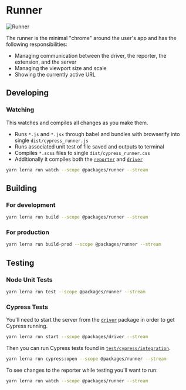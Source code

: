 # Runner

![Runner](https://cloud.githubusercontent.com/assets/1157043/17947042/e9352ae2-6a18-11e6-85af-3670c7cfba03.png)

The runner is the minimal "chrome" around the user's app and has the following responsibilities:

- Managing communication between the driver, the reporter, the extension, and the server
- Managing the viewport size and scale
- Showing the currently active URL

## Developing

### Watching

This watches and compiles all changes as you make them.

- Runs `*.js` and `*.jsx` through babel and bundles with browserify into single `dist/cypress_runner.js`
- Runs associated unit test of file saved and outputs to terminal
- Compiles `*.scss` files to single `dist/cypress_runner.css`
- Additionally it compiles both the [`reporter`](../reporter) and [`driver`](../driver)

```bash
yarn lerna run watch --scope @packages/runner --stream
```

## Building

### For development

```bash
yarn lerna run build --scope @packages/runner --stream
```

### For production

```bash
yarn lerna run build-prod --scope @packages/runner --stream
```

## Testing

### Node Unit Tests

```bash
yarn lerna run test --scope @packages/runner --stream
```

### Cypress Tests

You'll need to start the server from the [`driver`](../driver) package in order to get Cypress running.

```bash
yarn lerna run start --scope @packages/driver --stream
```

Then you can run Cypress tests found in [`test/cypress/integration`](./test/cypress/integration).

```bash
yarn lerna run cypress:open --scope @packages/runner --stream
```

To see changes to the reporter while testing you'll want to run:

```bash
yarn lerna run watch --scope @packages/runner --stream
```
